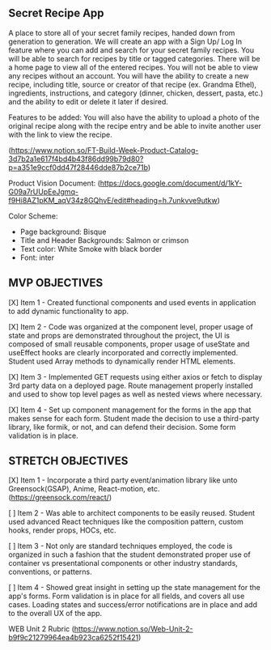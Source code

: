 ## Secret Recipe App
A place to store all of your secret family recipes, handed down from generation to generation. We will create an app with a Sign Up/ Log In feature where you can add and search for your secret family recipes. You will be able to search for recipes by title or tagged categories. There will be a home page to view all of the entered recipes. You will not be able to view any recipes without an account. You will have the ability to create a new recipe, including title, source or creator of that recipe (ex. Grandma Ethel), ingredients, instructions, and category (dinner, chicken, dessert, pasta, etc.) and the ability to edit or delete it later if desired. 

Features to be added:
You will also have the ability to upload a photo of the original recipe along with the recipe entry and be able to invite another user with the link to view the recipe.

(https://www.notion.so/FT-Build-Week-Product-Catalog-3d7b2a1e617f4bd4b43f86dd99b79d80?p=a351e9ccf0dd47f28446dde87b2ce71b)


Product Vision Document:
(https://docs.google.com/document/d/1kY-G09a7rUUpEeJgmq-f9Hi8AZ1pKM_aqV34z8GQhvE/edit#heading=h.7unkvve9utkw)

Color Scheme:
- Page background: Bisque
- Title and Header Backgrounds: Salmon or crimson
- Text color: White Smoke with black border
- Font: inter

## MVP OBJECTIVES
[X] Item 1 - Created functional components and used events in application to add dynamic functionality to app.

[X] Item 2 - Code was organized at the component level, proper usage of state and props are demonstrated throughout the project, the UI is composed of small reusable components, proper usage of useState and useEffect hooks are clearly incorporated and correctly implemented. Student used Array methods to dynamically render HTML elements.

[X] Item 3 - Implemented GET requests using either axios or fetch to display 3rd party data on a deployed page. Route management properly installed and used to show top level pages as well as nested views where necessary.

[X] Item 4 - Set up component management for the forms in the app that makes sense for each form. Student made the decision to use a third-party library, like formik, or not, and can defend their decision. Some form validation is in place.

## STRETCH OBJECTIVES
[X] Item 1 - Incorporate a third party event/animation library like unto Greensock(GSAP), Anime, React-motion, etc. (https://greensock.com/react/)

[ ] Item 2 - Was able to architect components to be easily reused. Student used advanced React techniques like the composition pattern, custom hooks, render props, HOCs, etc.

[ ] Item 3 - Not only are standard techniques employed, the code is organized in such a fashion that the student demonstrated proper use of container vs presentational components or other industry standards, conventions, or patterns.

[ ] Item 4 - Showed great insight in setting up the state management for the app's forms. Form validation is in place for all fields, and covers all use cases. Loading states and success/error notifications are in place and add to the overall UX of the app.

WEB Unit 2 Rubric (https://www.notion.so/Web-Unit-2-b9f9c21279964ea4b923ca6252f15421)



